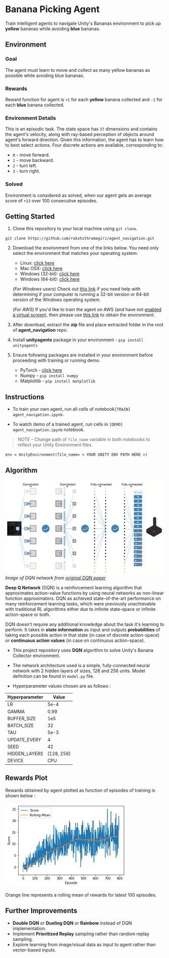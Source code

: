 # Banana Picking Agent

Train intelligent agents to navigate Unity's Bananas environment to pick up **yellow** bananas while avoiding **blue** bananas.

## Environment

### Goal
The agent must learn to move and collect as many yellow bananas as possible while avoiding blue bananas.

### Rewards
Reward function for agent is `+1` for each **yellow** banana collected and `-1` for each **blue** banana collected.

### Environment Details
This is an episodic task. The state space has `37` dimensions and contains the agent's velocity, along with ray-based perception of objects around agent's forward direction. Given this information, the agent has to learn how to best select actions. Four discrete actions are available, corresponding to:

- `0` - move forward.
- `1` - move backward.
- `2` - turn left.
- `3` - turn right.

### Solved
Environment is considered as solved, when our agent gets an average score of `+13` over 100 consecutive episodes.

## Getting Started

1. Clone this repository to your local machine using `git clone`.
```
git clone https://github.com/rakshithramagiri/agent_navigation.git
```

2. Download the environment from one of the links below.  You need only select the environment that matches your operating system:
    - Linux: [click here](https://s3-us-west-1.amazonaws.com/udacity-drlnd/P1/Banana/Banana_Linux.zip)
    - Mac OSX: [click here](https://s3-us-west-1.amazonaws.com/udacity-drlnd/P1/Banana/Banana.app.zip)
    - Windows (32-bit): [click here](https://s3-us-west-1.amazonaws.com/udacity-drlnd/P1/Banana/Banana_Windows_x86.zip)
    - Windows (64-bit): [click here](https://s3-us-west-1.amazonaws.com/udacity-drlnd/P1/Banana/Banana_Windows_x86_64.zip)

    (_For Windows users_) Check out [this link](https://support.microsoft.com/en-us/help/827218/how-to-determine-whether-a-computer-is-running-a-32-bit-version-or-64) if you need help with determining if your computer is running a 32-bit version or 64-bit version of the Windows operating system.

    (_For AWS_) If you'd like to train the agent on AWS (and have not [enabled a virtual screen](https://github.com/Unity-Technologies/ml-agents/blob/master/docs/Training-on-Amazon-Web-Service.md)), then please use [this link](https://s3-us-west-1.amazonaws.com/udacity-drlnd/P1/Banana/Banana_Linux_NoVis.zip) to obtain the environment.

3. After download, extract the **zip** file and place extracted folder in the root of **agent_navigation** repo.

4. Install **unityagents** package in your environment - `pip install unityagents`

5. Ensure following packages are installed in your environment before proceeding with training or running demo.
    - PyTorch - [click here](https://pytorch.org/get-started/locally/)
    - Numpy - `pip install numpy`
    - Matplotlib - `pip install matplotlib`


## Instructions

- To train your own agent, run all cells of notebook`[TRAIN] agent_navigation.ipynb`.

- To watch demo of a trained agent, run cells in `[DEMO] agent_navigation.ipynb` notebook.

> NOTE - Change path of `file_name` variable in both notebooks to reflect your Unity Environment files.
```
env = UnityEnvironment(file_name= < YOUR UNITY ENV PATH HERE >)
```

## Algorithm

![dqn](https://raw.githubusercontent.com/rakshithramagiri/agent_navigation/master/assets/dqn.png)
*Image of DQN network from [original DQN paper](https://storage.googleapis.com/deepmind-media/dqn/DQNNaturePaper.pdf)*

**Deep Q Network** (DQN) is a reinforcement learning algorithm that approximates action-value functions by using neural networks as non-linear function approximators. DQN as achieved state-of-the-art performance on many reinforcement learning tasks, which were previously unachievable with traditional RL algorithms either due to infinite state-space or infinite action-space or both.

DQN doesn't require any additional knowledge about the task it's learning to perform. It takes in **state information** as input and outputs **probabilities** of taking each possible action in that state (in case of discrete action-space) or **continuous action values** (in case on continuous action-space).

- This project repository uses **DQN** algorithm to solve Unity's Banana Collector environment.

- The network architecture used is a simple, fully-connected neural network with 2 hidden layers of sizes, 128 and 256 units. Model definition can be found in `model.py` file.

- Hyperparameter values chosen are as follows :

| Hyperparameter | Value |
| -------------- | ------ |
| LR | 5e-4 |
| GAMMA | 0.99 |
| BUFFER_SIZE | 1e5 |
| BATCH_SIZE | 32 |
| TAU | 5e-3 |
| UPDATE_EVERY | 4 |
| SEED | 42 |
| HIDDEN_LAYERS | [128, 256] |
| DEVICE | CPU |

## Rewards Plot

Rewards obtained by agent plotted as function of episodes of training is shown below :

![rewards_plot](https://raw.githubusercontent.com/rakshithramagiri/agent_navigation/master/assets/agent_795.png)

Orange line represents a rolling mean of rewards for latest 100 episodes.

## Further Improvements

- **Double DQN** or **Dueling DQN** or **Rainbow** instead of DQN implementation.
- Implement **Prioritized Replay** sampling rather than random replay sampling.
- Explore learning from image/visual data as input to agent rather than vector-based inputs.

